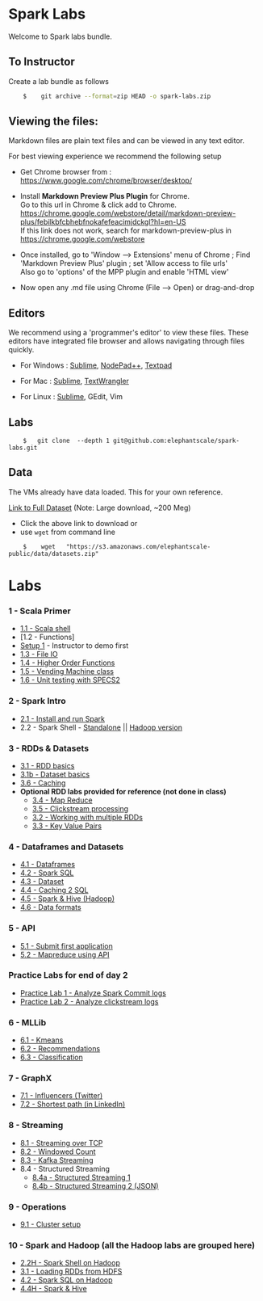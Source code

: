 <link rel='stylesheet' href='assets/css/main.css'/>

Spark Labs
==========
Welcome to Spark labs bundle.

## To Instructor
Create a lab bundle as follows
```bash
    $    git archive --format=zip HEAD -o spark-labs.zip
```

Viewing the files:
-----------------
Markdown files are plain text files and can be viewed in any text editor.

For best viewing experience we recommend the following setup

* Get Chrome browser from : https://www.google.com/chrome/browser/desktop/

* Install **Markdown Preview Plus Plugin** for Chrome.  
Go to this url in Chrome & click add to Chrome.  
    https://chrome.google.com/webstore/detail/markdown-preview-plus/febilkbfcbhebfnokafefeacimjdckgl?hl=en-US  
If this link does not work, search for markdown-preview-plus in https://chrome.google.com/webstore

* Once installed, go to 'Window --> Extensions' menu of Chrome ;   Find 'Markdown Preview Plus' plugin ;  set 'Allow access to file urls'  
Also go to 'options' of the MPP plugin and enable 'HTML view'

* Now open any .md file using Chrome (File --> Open) or drag-and-drop


Editors
-------
We recommend using a 'programmer's editor' to view these files. These editors have integrated file browser and allows navigating through files quickly.

* For Windows : [Sublime](http://www.sublimetext.com/), [NodePad++](http://notepad-plus-plus.org/), [Textpad](http://www.textpad.com/)

* For Mac : [Sublime](http://www.sublimetext.com/),  [TextWrangler](http://www.barebones.com/products/textwrangler/)

* For Linux : [Sublime](http://www.sublimetext.com/), GEdit, Vim

<a name="data"/>

Labs
---
```
    $   git clone  --depth 1 git@github.com:elephantscale/spark-labs.git
```

Data
----
The VMs already have data loaded.  This for your own reference.

[Link to Full Dataset](https://s3.amazonaws.com/elephantscale-public/data/datasets.zip)
(Note: Large download, ~200 Meg)

- Click the above link to download or
- use `wget` from command line
```
    $    wget   "https://s3.amazonaws.com/elephantscale-public/data/datasets.zip"
```




# Labs

### 1 - Scala Primer
- [1.1 - Scala shell](01-scala/README.md)
- [1.2 - Functions]
- [Setup 1](setup1.md) - Instructor to demo first
- [1.3 - File IO](01-scala/1.3-file.md)
- [1.4 - Higher Order Functions](01-scala/1.4-functions.md)
- [1.5 - Vending Machine class](01-scala/vending-machine/1.5-README.md)
- [1.6 - Unit testing with SPECS2](01-scala/vending-machine/1.6-SPECS-README.md)

### 2 - Spark Intro
- [2.1 - Install and run Spark](02-intro/2.1-install-spark-scala.md)
- 2.2 - Spark Shell - [Standalone](02-intro/2.2-shell-scala.md)  || [Hadoop version](02-intro/2.2H-spark-shell-hadoop.md)

### 3 - RDDs & Datasets
- [3.1 - RDD basics](03-rdd/3.1-rdd-basics-scala.md)
- [3.1b - Dataset basics](03-rdd/3.1b-dataset-basics-scala.md)
- [3.6 - Caching](03-rdd/3.6-caching-scala.md)
- **Optional RDD labs provided for reference (not done in class)**
    - [3.4 - Map Reduce](03-rdd/3.4-mapreduce.md)
    - [3.5 - Clickstream processing](03-rdd/3.5-clickstream.md)
    - [3.2 - Working with multiple RDDs](03-rdd/3.2-rdd-multi.md)
    - [3.3 - Key Value Pairs](03-rdd/3.3-key-value.md)

### 4 - Dataframes and Datasets
- [4.1 - Dataframes](04-dataframe/4.1-dataframe-scala.md)
- [4.2 - Spark SQL ](04-dataframe/4.2-sql-scala.md)
- [4.3 - Dataset](04-dataframe/4.3-dataset-scala.md)
- [4.4 - Caching 2 SQL](04-dataframe/4.4-caching-2-sql-scala.md)
- [4.5 - Spark & Hive (Hadoop)](04-dataframe/4.5-spark-and-hive-scala.md)
- [4.6 - Data formats](04-dataframe/4.6-data-formats-scala.md)


### 5 - API
- [5.1 - Submit first application](05-api/5.1-submit.md)
- [5.2 - Mapreduce using API](05-api/5.2-mapreduce.md)

### Practice Labs for end of day 2
- [Practice Lab 1 - Analyze Spark Commit logs](practice-labs/1-analyze-commit-logs.md)
- [Practice Lab 2 - Analyze clickstream logs](practice-labs/2-anaylyze-clickstream.md)


### 6 - MLLib
- [6.1 - Kmeans](06-mllib/kmeans/README.md)
- [6.2 - Recommendations](06-mllib/recs/README.md)
- [6.3 - Classification](06-mllib/classification/README.md)

### 7 - GraphX
- [7.1  - Influencers (Twitter)](07-graphx/7.1-influencer.md)
- [7.2  - Shortest path (in LinkedIn)](07-graphx/7.2-shortest-path.md)

### 8 - Streaming
- [8.1 - Streaming over TCP](08-streaming/8.1-over-tcp/README.md)
- [8.2 - Windowed Count](08-streaming/8.2-window/README.md)
- [8.3 - Kafka Streaming](08-streaming/8.3-kafka/README.md)
- 8.4 - Structured Streaming
    * [8.4a - Structured Streaming 1](08-streaming/8.4-structured/README.md)
    * [8.4b - Structured Streaming 2 (JSON)](08-streaming/8.4-structured/README2.md)

### 9 - Operations
- [9.1 - Cluster setup](09-ops/9.1-cluster-setup.md)

### 10 - Spark and Hadoop (all the Hadoop labs are grouped here)
- [2.2H - Spark Shell on Hadoop](02-intro/2.2H-spark-shell-hadoop.md)
- [3.1 - Loading RDDs from HDFS](03-rdd/3.1-rdd-basics.md)
- [4.2 - Spark SQL on Hadoop](04-dataframe/4.2-sql.md)
- [4.4H - Spark & Hive](04-dataframe/4.4-spark-and-hive.md)
